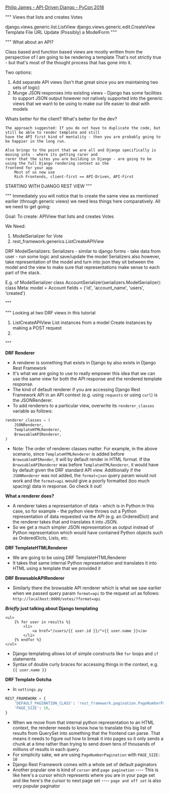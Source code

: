 [Philip James - API-Driven Django - PyCon 2018](https://www.youtube.com/watch?v=w0xgJ5C9Be8)

"""
Views that lists and creates Votes

django.views.generic.list.ListView
django.views.generic.edit.CreateView
Template File
URL Update
(Possibly) a ModelForm
"""

"""
What about an API?

Class based and function based views are mostly written from the perspective of I am going to be rendering a template
    That's not strictly true - but that's most of the thought process that has gone into it.

Two options:
1. Add separate API views (Isn't that great since you are maintaining two sets of logic)
2. Munge JSON responses into existing views - Django has some facilities to support JSON output however not natively 
supported into the generic views that we want to be using to make our life easier to deal with models


Whats better for the client?
What's better for the dev?

    The approach suggested: If you do not have to duplicate the code, but still be able to render template and still 
    have the API first kind of mentality - then you are probably going to be happier in the long run.
    
    Also brings to the point that we are all and Django specifically is moving into - where its getting rarer and 
    rarer that the sites you are building in Django - are going to be using the full Django rendering context as the 
    frontend for your app
        Most of us now use
        Rich Frontends, client-first == API-Driven, API-First
    
STARTING WITH DJANGO REST VIEW
"""

"""
Immediately you will notice that to create the same view as mentioned earlier (through generic views) we need less 
things here comparatively. All we need to get going:

Goal: To create: APIView that lists and creates Votes

We Need:
1. ModelSerializer for Vote
2. rest_framework.generics.ListCreateAPIView

DRF ModelSerializers:
    Serializers - similar to django forms - take data from user - run some logic and save/update the model
        Serializers also however, take representation of the model and turn into json
            they sit between the model and the view to make sure that representations make sense to each part of the 
            stack.

E.g. of ModelSerializer
class AccountSerializer(serializers.ModelSerializer):
    class Meta:
        model = Account
        fields = ('id', 'account_name', 'users', 'created')

"""

"""
Looking at two DRF views in this tutorial
1. ListCreateAPIView
    List instances from a model
    Create instances by making a POST request
2. 
"""

**DRF Renderer**
- A renderer is something that exists in Django by also exists in Django Rest Framework
- It's what we are going to use to really empower this idea that we can use the same view for both the API response 
and the rendered template response.
- The kind of default renderer if you are accessing Django Rest Framework API in an API context (e.g. using 
`requests` or using `curl`) is the JSONRenderer.
- To add renderers to a particular view, overwrite its `renderer_classes` variable as follows:
```python
renderer_classes = (
    JSONRenderer,
    TemplateHTMLRenderer,
    BrowsableAPIRenderer,
)
```
- Note: The order of renderer classes matter. For example, in the above scenario, since `TemplateHTMLRenderer` is 
added before `BrowsableAPIRender`, it will by default render in HTML format. If the `BrowsableAPIRenderer` was before
 `TemplateHTMLRenderer`, it would have by default given the DRF standard API view.
 Additionally if the `JSONRenderer` was not added, the `format=json` query param would not work and the `format=api` 
 would give a poorly formatted (too much spacing) data in response. Go check it out! 

**What a renderer does?**
- A renderer takes a representation of data - which is in Python in this case, so for example - the python view 
throws out a Python representation of data requested via the API (e.g. an OrderedDict) and the renderer takes that 
and translates it into JSON.
- So we get a much simpler JSON representation as output instead of Python representation which would have contained 
Python objects such as OrderedDicts, Lists, etc.

**DRF TemplateHTMLRenderer**
- We are going to be using DRF TemplateHTMLRenderer
- It takes that same internal Python representation and translates it into HTML using a template that we provided it

**DRF BrowsableAPIRenderer**
- Similarly there the browsable API renderer which is what we saw earlier when we passed query param `format=api` to 
the request url as follows: `http://localhost:8000/votes/?format=api`

**_Briefly_ just talking about Django templating**
```jinja2
<ul>
    {% for user in results %}
        <li>
            <a href="/users/{{ user.id }}/">{{ user.name }}</a>
        </li>
    {% endfor %}
</ul>
```
- Django templating allows lot of simple constructs like `for` loops and `if` statements
- Syntax of double curly braces for accessing things in the context, e.g. `{{ user.name }}`

**DRF Template Gotcha**
- In `settings.py`
```python
REST_FRAMEWORK = {
    'DEFAULT_PAGINATION_CLASS': 'rest_framework.pagination.PageNumberPagination',
    'PAGE_SIZE': 10,
}
```
- When we move from that internal python representation to an HTML context, the renderer needs to know how to 
translate this big list of results from QuerySet into something that the frontend can parse. That means it needs to 
figure out how to break it into pages so it only sends a chunk at a time rather than trying to send down tens of 
thousands of millions of results in each query.
- For simplicity sake, we are using `PageNumberPagination` with `PAGE_SIZE: 10`
- Django Rest Framework comes with a whole set of default paginators
- Another popular one is kind of `cursor` and `page pagination`
---- This is like here's a cursor which represents where you are in your page set and like here's the cursor to next 
page set
---- `page and off set` is also very popular paginator